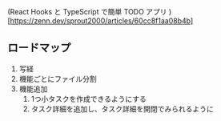 
(React Hooks と TypeScript で簡単 TODO アプリ
)[https://zenn.dev/sprout2000/articles/60cc8f1aa08b4b]

## ロードマップ

1. 写経
2. 機能ごとにファイル分割
3. 機能追加
   1. 1つ小タスクを作成できるようにする
   2. タスク詳細を追加し、タスク詳細を開閉でみられるように